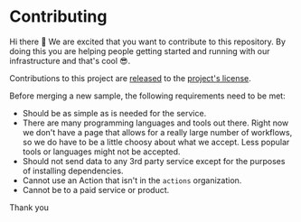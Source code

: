 # Contributing

Hi there 👋 We are excited that you want to contribute to this repository. By doing this you are helping people getting started and running with our infrastructure and that's cool 😎.

Contributions to this project are [released](https://help.github.com/articles/github-terms-of-service/#6-contributions-under-repository-license) to the [project's license](../master/LICENSE).

Before merging a new sample, the following requirements need to be met:

- Should be as simple as is needed for the service.
- There are many programming languages and tools out there. Right now we don't have a page that allows for a really large number of workflows, so we do have to be a little choosy about what we accept. Less popular tools or languages might not be accepted.
- Should not send data to any 3rd party service except for the purposes of installing dependencies.
- Cannot use an Action that isn't in the `actions` organization.
- Cannot be to a paid service or product.

Thank you
